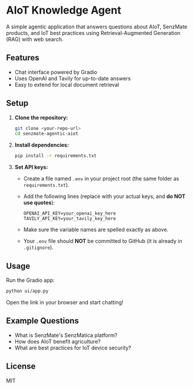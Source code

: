 #  AIoT Knowledge Agent

A simple agentic application that answers questions about AIoT, SenzMate products, and IoT best practices using Retrieval-Augmented Generation (RAG) with web search.

## Features
- Chat interface powered by Gradio
- Uses OpenAI and Tavily for up-to-date answers
- Easy to extend for local document retrieval

## Setup

1. **Clone the repository:**
   ```bash
   git clone <your-repo-url>
   cd senzmate-agentic-aiot
   ```
2. **Install dependencies:**
   ```bash
   pip install -r requirements.txt
   ```
3. **Set API keys:**
   - Create a file named `.env` in your project root (the same folder as `requirements.txt`).
   - Add the following lines (replace with your actual keys, and **do NOT use quotes**):

     ```env
     OPENAI_API_KEY=your_openai_key_here
     TAVILY_API_KEY=your_tavily_key_here
     ```

   - Make sure the variable names are spelled exactly as above.
   - Your `.env` file should **NOT** be committed to GitHub (it is already in `.gitignore`).

## Usage

Run the Gradio app:
```bash
python ui/app.py
```

Open the link in your browser and start chatting!

## Example Questions
- What is SenzMate's SenzMatica platform?
- How does AIoT benefit agriculture?
- What are best practices for IoT device security?

## License
MIT 
